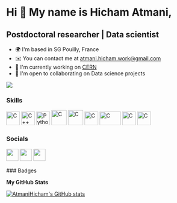 Hi 👋 My name is Hicham Atmani,
===============================

Postdoctoral researcher | Data scientist
----------------------------------------

* 🌍  I'm based in SG Pouilly, France
* ✉️  You can contact me at [atmani.hicham.work@gmail.com](mailto:atmani.hicham.work@gmail.com)
* 🚀  I'm currently working on [CERN](http://home.cern/)
* 🤝  I'm open to collaborating on Data science projects

<a href="https://www.github.com/AtmaniHicham" target="_blank" rel="noreferrer"><img
src="https://img.shields.io/github/followers/AtmaniHicham?logo=github&style=for-the-badge&color=0891b2&labelColor=1c1917" /></a>
### Skills

<p align="left">
<a href="https://docs.microsoft.com/en-us/cpp/?view=msvc-170" target="_blank" rel="noreferrer"><img src="https://raw.githubusercontent.com/danielcranney/readme-generator/main/public/icons/skills/c-colored.svg" width="36" height="36" alt="C" /></a>
<a href="https://docs.microsoft.com/en-us/cpp/?view=msvc-170" target="_blank" rel="noreferrer"><img src="https://raw.githubusercontent.com/danielcranney/readme-generator/main/public/icons/skills/cplusplus-colored.svg" width="36" height="36" alt="C++" /></a>
<a href="https://www.python.org/" target="_blank" rel="noreferrer"><img src="https://raw.githubusercontent.com/danielcranney/readme-generator/main/public/icons/skills/python-colored.svg" width="36" height="36" alt="Python" /></a>
<a href="https://pandas.pydata.org/" target="_blank" rel="noreferrer"><img src="https://pandas.pydata.org/static/img/pandas_mark.svg" width="40" height="40" alt="C" /></a>
<a href="https://numpy.org/" target="_blank" rel="noreferrer"><img src="https://user-images.githubusercontent.com/67586773/105040771-43887300-5a88-11eb-9f01-bee100b9ef22.png" width="40" height="40" alt="C" /></a>
<a href="https://matplotlib.org/" target="_blank" rel="noreferrer"><img src="https://upload.wikimedia.org/wikipedia/commons/thumb/0/01/Created_with_Matplotlib-logo.svg/2048px-Created_with_Matplotlib-logo.svg.png" width="36" height="36" alt="C" /></a>
<a href="https://scikit-learn.org/stable/" target="_blank" rel="noreferrer"><img src="https://upload.wikimedia.org/wikipedia/commons/thumb/0/05/Scikit_learn_logo_small.svg/1200px-Scikit_learn_logo_small.svg.png" width="56" height="36" alt="C" /></a>
<a href="https://scipy.org/" target="_blank" rel="noreferrer"><img src="https://docs.scipy.org/doc/scipy/_static/logo.svg" width="36" height="36" alt="C" /></a>
<a href="https://www.tensorflow.org/" target="_blank" rel="noreferrer"><img src="https://upload.wikimedia.org/wikipedia/commons/thumb/2/2d/Tensorflow_logo.svg/1200px-Tensorflow_logo.svg.png" width="36" height="36" alt="C" /></a>

</p>

### Socials

<p align="left"> <a href="https://www.github.com/AtmaniHicham" target="_blank" rel="noreferrer"><img src="https://raw.githubusercontent.com/danielcranney/readme-generator/main/public/icons/socials/github.svg" width="32" height="32" /></a> <a href="https://www.linkedin.com/in/hichamatmani" target="_blank" rel="noreferrer"><img src="https://raw.githubusercontent.com/danielcranney/readme-generator/main/public/icons/socials/linkedin.svg" width="32" height="32" /></a> <a href="https://www.twitter.com/hichamatmani17" target="_blank" rel="noreferrer"><img src="https://raw.githubusercontent.com/danielcranney/readme-generator/main/public/icons/socials/twitter.svg" width="32" height="32" /></a></p>
### Badges

<b>My GitHub Stats</b>

<a href="http://www.github.com/AtmaniHicham"><img src="https://github-readme-stats.vercel.app/api?username=AtmaniHicham&show_icons=true&hide=&count_private=true&title_color=0891b2&text_color=ffffff&icon_color=0891b2&bg_color=1c1917&hide_border=true&show_icons=true" alt="AtmaniHicham's GitHub stats" /></a>
